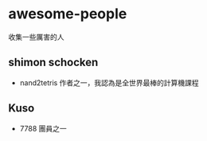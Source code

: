 # awesome-people
收集一些厲害的人

## shimon schocken

* nand2tetris 作者之一，我認為是全世界最棒的計算機課程

## Kuso

* 7788 團員之一

